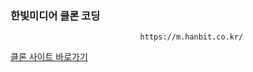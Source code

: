 ### 한빛미디어 클론 코딩
                                 https://m.hanbit.co.kr/ 

[클론 사이트 바로가기](https://kangkkaem.github.io/CopyProject1/ "강깸 클론코딩")
